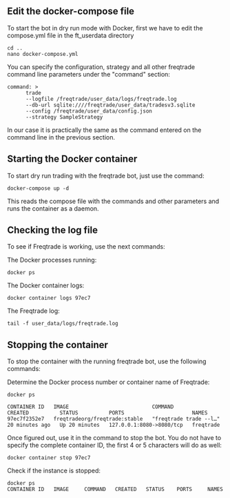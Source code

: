 ## Edit the docker-compose file

To start the bot in dry run mode with Docker, first we have to edit the compose.yml file in the ft_userdata directory

```
cd ..
nano docker-compose.yml
```

You can specify the configuration, strategy and all other freqtrade command line parameters under the "command" section:

```
command: >
      trade
      --logfile /freqtrade/user_data/logs/freqtrade.log
      --db-url sqlite:////freqtrade/user_data/tradesv3.sqlite
      --config /freqtrade/user_data/config.json
      --strategy SampleStrategy
```

In our case it is practically the same as the command entered on the command line in the previous section.

## Starting the Docker container

To start dry run trading with the freqtrade bot, just use the command:

```
docker-compose up -d
```

This reads the compose file with the commands and other parameters and runs the container as a daemon.

## Checking the log file

To see if Freqtrade is working, use the next commands:

The Docker processes running:

```
docker ps
```

The Docker container logs:

```
docker container logs 97ec7
```

The Freqtrade log:

```
tail -f user_data/logs/freqtrade.log
```

## Stopping the container

To stop the container with the running freqtrade bot, use the following commands:

Determine the Docker process number or container name of Freqtrade:

```
docker ps

CONTAINER ID   IMAGE                           COMMAND                  CREATED          STATUS          PORTS                      NAMES
97ec7f2352e7   freqtradeorg/freqtrade:stable   "freqtrade trade --l…"   20 minutes ago   Up 20 minutes   127.0.0.1:8080->8080/tcp   freqtrade
```


Once figured out, use it in the command to stop the bot. You do not have to specify the complete container ID, the first 4 or 5 characters will do as well:

```
docker container stop 97ec7
```

Check if the instance is stopped:

```
docker ps
CONTAINER ID   IMAGE     COMMAND   CREATED   STATUS    PORTS     NAMES
```


